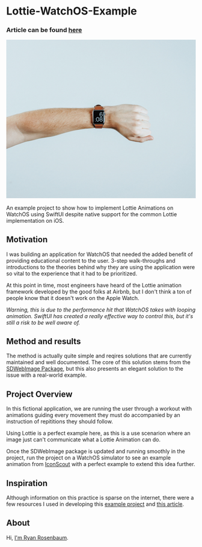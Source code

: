 # Lottie-WatchOS-Example
### Article can be found [here](https://blog.ryanrosenbaum.dev/swift-ui-lottie)

![Photo courtesy of Unsplash](https://github.com/rrosenbaum4310/Lottie-WatchOS-Example/blob/main/mitchell-hollander-8b1cWDyvT7Y-unsplash.jpg)

An example project to show how to implement Lottie Animations on WatchOS using SwiftUI despite native support for the common Lottie implementation on iOS.

## Motivation

I was building an application for WatchOS that needed the added benefit of providing educational content to the user. 3-step walk-throughs and introductions to the theories behind why they are using the application were so vital to the experience that it had to be prioritized.

At this point in time, most engineers have heard of the Lottie animation framework developed by the good folks at Airbnb, but I don't think a ton of people know that it doesn't work on the Apple Watch.

*Warning, this is due to the performance hit that WatchOS takes with looping animation. SwiftUI has created a really effective way to control this, but it's still a risk to be well aware of.*

## Method and results

The method is actually quite simple and reqires solutions that are currently maintained and well documented. The core of this solution stems from the [SDWebImage Package](https://github.com/SDWebImage/SDWebImageLottieCoder.git), but this also presents an elegant solution to the issue with a real-world example. 


## Project Overview

In this fictional application, we are running the user through a workout with animations guiding every movement they must do accompanied by an instruction of repititions they should follow. 

Using Lottie is a perfect example here, as this is a use scenarion where an image just can't communicate what a Lottie Animation can do.

Once the SDWebImage package is updated and running smoothly in the project, run the project on a WatchOS simulator to see an example animation from [IconScout](https://iconscout.com/) with a perfect example to extend this idea further.


## Inspiration

Although information on this practice is sparse on the internet, there were a few resources I used in developing this [example project]() and [this article](https://blog.ryanrosenbaum.dev/swift-ui-lottie).

## About

Hi, [I'm Ryan Rosenbaum](https://www.ryanrosenbaum.dev).


